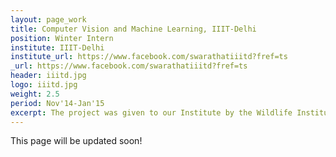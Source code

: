 ```yaml
---
layout: page_work
title: Computer Vision and Machine Learning, IIIT-Delhi
position: Winter Intern
institute: IIIT-Delhi
institute_url: https://www.facebook.com/swarathatiiitd?fref=ts
_url: https://www.facebook.com/swarathatiiitd?fref=ts
header: iiitd.jpg
logo: iiitd.jpg
weight: 2.5
period: Nov'14-Jan'15
excerpt: The project was given to our Institute by the Wildlife Institute of India. The ultimate goal was to identify tigers based on their stripe pattern and the first step towards this was to segment the tiger out from the image. My initial role was to perform a literature surveys on graph-based image segmentation methods and later I was given the task of implementing the state-of-the-art graphcuts algorithm on tiger images to perform binary segmentation. The distance-metric used in the algorithm was a kernel based semi-supervised distance metric obtained by optimization on the Riemann manifold. Towards the end of the project we were able to obtain reasonable results on the tiger images which were taken in the night under artificial lighting. 
---
```

This page will be updated soon!